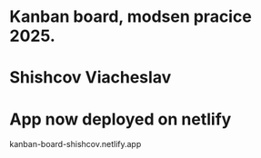 # Kanban board, modsen pracice 2025.

# Shishcov Viacheslav

# App now deployed on netlify
kanban-board-shishcov.netlify.app

